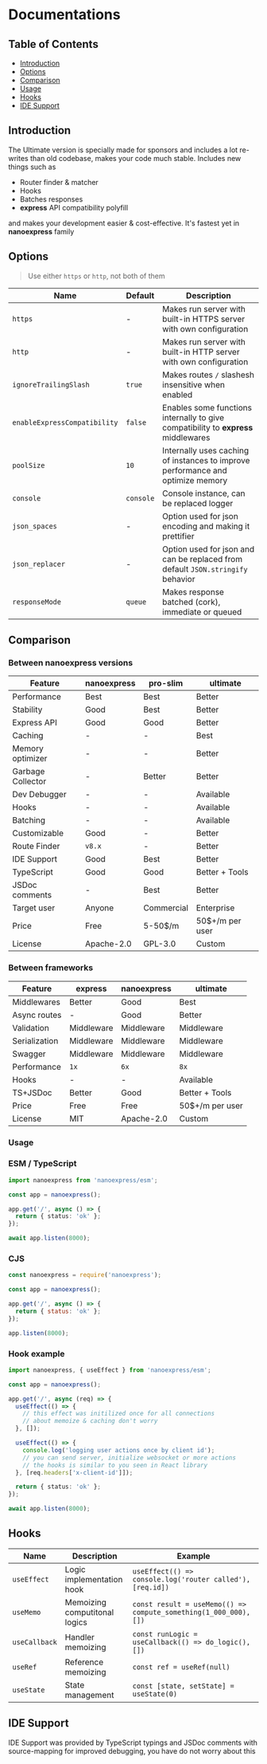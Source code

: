 # Documentations

## Table of Contents

- [Introduction](#Introduction)
- [Options](#Options)
- [Comparison](#Comparison)
- [Usage](#Usage)
- [Hooks](#Hooks)
- [IDE Support](#IDE%20Support)

## Introduction

The Ultimate version is specially made for sponsors and includes a lot re-writes than old codebase, makes your code much stable. Includes new things such as

- Router finder & matcher
- Hooks
- Batches responses
- **express** API compatibility polyfill

and makes your development easier & cost-effective. It's fastest yet in **nanoexpress** family

## Options

> Use either `https` or `http`, not both of them

| Name                         | Default   | Description                                                                        |
| ---------------------------- | --------- | ---------------------------------------------------------------------------------- |
| `https`                      | -         | Makes run server with built-in HTTPS server with own configuration                 |
| `http`                       | -         | Makes run server with built-in HTTP server with own configuration                  |
| `ignoreTrailingSlash`        | `true`    | Makes routes `/` slashesh insensitive when enabled                                 |
| `enableExpressCompatibility` | `false`   | Enables some functions internally to give compatibility to **express** middlewares |
| `poolSize`                   | `10`      | Internally uses caching of instances to improve performance and optimize memory    |
| `console`                    | `console` | Console instance, can be replaced logger                                           |
| `json_spaces`                | -         | Option used for json encoding and making it prettifier                             |
| `json_replacer`              | -         | Option used for json and can be replaced from default `JSON.stringify` behavior    |
| `responseMode`               | `queue`   | Makes response batched (cork), immediate or queued                                 |

## Comparison

### Between nanoexpress versions

| Feature           | nanoexpress | pro-slim   | ultimate        |
| ----------------- | ----------- | ---------- | --------------- |
| Performance       | Best        | Best       | Better          |
| Stability         | Good        | Best       | Better          |
| Express API       | Good        | Good       | Better          |
| Caching           | -           | -          | Best            |
| Memory optimizer  | -           | -          | Better          |
| Garbage Collector | -           | Better     | Better          |
| Dev Debugger      | -           | -          | Available       |
| Hooks             | -           | -          | Available       |
| Batching          | -           | -          | Available       |
| Customizable      | Good        | -          | Better          |
| Route Finder      | `v8.x`      | -          | Better          |
| IDE Support       | Good        | Best       | Better          |
| TypeScript        | Good        | Good       | Better + Tools  |
| JSDoc comments    | -           | Best       | Better          |
| Target user       | Anyone      | Commercial | Enterprise      |
| Price             | Free        | 5-50$/m    | 50$+/m per user |
| License           | Apache-2.0  | GPL-3.0    | Custom          |

### Between frameworks

| Feature       | express    | nanoexpress | ultimate        |
| ------------- | ---------- | ----------- | --------------- |
| Middlewares   | Better     | Good        | Best            |
| Async routes  | -          | Good        | Better          |
| Validation    | Middleware | Middleware  | Middleware      |
| Serialization | Middleware | Middleware  | Middleware      |
| Swagger       | Middleware | Middleware  | Middleware      |
| Performance   | `1x`       | `6x`        | `8x`            |
| Hooks         | -          | -           | Available       |
| TS+JSDoc      | Better     | Good        | Better + Tools  |
| Price         | Free       | Free        | 50$+/m per user |
| License       | MIT        | Apache-2.0  | Custom          |

### Usage

### ESM / TypeScript

```ts
import nanoexpress from 'nanoexpress/esm';

const app = nanoexpress();

app.get('/', async () => {
  return { status: 'ok' };
});

await app.listen(8000);
```

### CJS

```js
const nanoexpress = require('nanoexpress');

const app = nanoexpress();

app.get('/', async () => {
  return { status: 'ok' };
});

app.listen(8000);
```

### Hook example

```ts
import nanoexpress, { useEffect } from 'nanoexpress/esm';

const app = nanoexpress();

app.get('/', async (req) => {
  useEffect(() => {
    // this effect was initilized once for all connections
    // about memoize & caching don't worry
  }, []);

  useEffect(() => {
    console.log('logging user actions once by client id');
    // you can send server, initialize websocket or more actions
    // the hooks is similar to you seen in React library
  }, [req.headers['x-client-id']]);

  return { status: 'ok' };
});

await app.listen(8000);
```

## Hooks

| Name          | Description                   | Example                                                          |
| ------------- | ----------------------------- | ---------------------------------------------------------------- |
| `useEffect`   | Logic implementation hook     | `useEffect(() => console.log('router called'), [req.id])`        |
| `useMemo`     | Memoizing computitonal logics | `const result = useMemo(() => compute_something(1_000_000), [])` |
| `useCallback` | Handler memoizing             | `const runLogic = useCallback(() => do_logic(), [])`             |
| `useRef`      | Reference memoizing           | `const ref = useRef(null)`                                       |
| `useState`    | State management              | `const [state, setState] = useState(0)`                          |

## IDE Support

IDE Support was provided by TypeScript typings and JSDoc comments with source-mapping for improved debugging, you have do not worry about this

